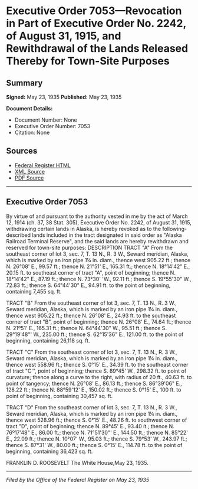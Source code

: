 # Executive Order 7053—Revocation in Part of Executive Order No. 2242, of August 31, 1915, and Rewithdrawal of the Lands Released Thereby for Town-Site Purposes

## Summary

**Signed:** May 23, 1935
**Published:** May 23, 1935

**Document Details:**
- Document Number: None
- Executive Order Number: 7053
- Citation: None

## Sources
- [Federal Register HTML](https://www.presidency.ucsb.edu/documents/executive-order-7053-revocation-part-executive-order-no-2242-august-31-1915-and)
- [XML Source](None)
- [PDF Source](None)

---

## Executive Order 7053

By virtue of and pursuant to the authority vested in me by the act of March 12, 1914 (ch. 37, 38 Stat. 305), Executive Order No. 2242, of August 31, 1915, withdrawing certain lands in Alaska, is hereby revoked as to the following-described lands included in the tract designated in said order as "Alaska Railroad Terminal Reserve", and the said lands are hereby rewithdrawn and reserved for town-site purposes:
DESCRIPTION
TRACT "A"
From the southeast corner of lot 3, sec. 7, T. 13 N., R. 3 W., Seward meridian, Alaska, which is marked by an iron pipe 1¼ in. diam., thence west 905.22 ft.; thence N. 26°08' E., 99.57 ft.; thence N. 21°51' E., 165.31 ft.; thence N. 18°14'42" E., 20.15 ft. to southeast corner of tract "A", point of beginning; thence N. 18°14'42" E., 87.19 ft.; thence N. 73°30' 'W., 92.11 ft.; thence S. 19°55'30" W., 72.83 ft.; thence S. 64°44'30" E., 94.91 ft. to the point of beginning, containing 7,455 sq. ft.

TRACT "B"
From the southeast corner of lot 3, sec. 7, T. 13 N., R. 3 W., Seward meridian, Alaska, which is marked by an iron pipe 1¼ in. diam., thence west 905.22 ft.; thence N. 26°08' E., 24.93 ft. to the southeast corner of tract "B", point of beginning; thence N. 26°08' E., 74.64 ft.; thence N. 21º51' E., 165.31 ft.; thence N. 64°44'30" W., 95.51 ft.; thence S. 29°19'48"' W., 235.00 ft.; thence S. 62°15'36" E., 121.00 ft. to the point of beginning, containing 26,118 sq. ft.

TRACT "C"
From the southeast corner of lot 3, sec. 7, T. 13 N., R. 3 W., Seward meridian, Alaska, which is marked by an iron pipe 1¼ in. diam., thence west 558.96 ft.; thence S. 0°15' E., 34.39 ft. to the southeast corner of tract "C'", point of beginning; thence S. 89°45' W., 298.32 ft. to point of curvature; thence along a curve to the right, with radius of 20 ft., 40.63 ft. to point of tangency; thence N. 26°08' E., 86.13 ft.; thence S. 86°39'06" E., 128.22 ft.; thence N. 88°59'12' E., 150.02 ft.; thence S. 0°15' E., 100 ft. to point of beginning, containing 30,457 sq. ft.

TRACT "D"
From the southeast corner of lot 3, sec. 7, T. 13 N., R. 3 W., Seward meridian, Alaska, which is marked by an iron pipe 1¼ in. diam., thence west 528.96 ft.; thence S. 0°15' E., 48.26 ft. to southwest corner of tract "D", point of beginning; thence N. 89°45' E., 93.40 ít.; thence N. 76º17'48" E., 86.00 ft.; thence N. 71°51'30"' E., 144.50 ft.; thence N. 85°22' E., 22.09 ft.; thence N. 10°07' W., 95.03 ft.; thence S. 79°53' W., 243.97 ft.; thence S. 87°31' W., 80.00 ft.; thence S. 0°15' E., 114.78 ft. to the point of beginning, containing 36,423 sq. ft.

FRANKLIN D. ROOSEVELT
The White House,May 23, 1935.

---

*Filed by the Office of the Federal Register on May 23, 1935*

